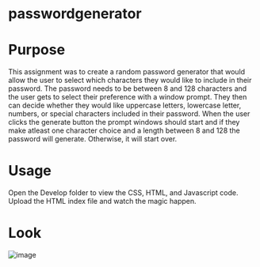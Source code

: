 # passwordgenerator


# Purpose 
This assignment was to create a random password generator that would allow the user to select which characters they would like to include in their password. The password needs to be between 8 and 128 characters and the user gets to select their preference with a window prompt. They then can decide whether they would like uppercase letters, lowercase letter, numbers, or special characters included in their password. When the user clicks the generate button the prompt windows should start and if they make atleast one character choice and a length between 8 and 128 the password will generate. Otherwise, it will start over. 

# Usage 
Open the Develop folder to view the CSS, HTML, and Javascript code. Upload the HTML index file and watch the magic happen. 


# Look 
![image](https://user-images.githubusercontent.com/81100259/116800365-10fa0780-aac6-11eb-9c06-61096ba0913a.png)
